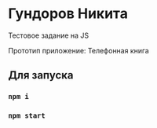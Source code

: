 # Гундоров Никита

Тестовое задание на JS

Прототип приложение: Телефонная книга

## Для запуска

### `npm i`
### `npm start`
